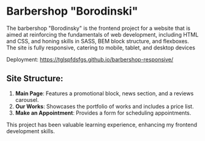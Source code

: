 # Barbershop "Borodinski" 

The barbershop "Borodinsky" is the frontend project for a website that  is aimed at reinforcing the fundamentals of web development, including HTML and CSS, and honing skills in SASS, BEM block structure, and flexboxes. The site is fully responsive, catering to mobile, tablet, and desktop devices

Deployment: https://tglspfdsfgs.github.io/barbershop-responsive/

## Site Structure:

1.  **Main Page**: Features a promotional block, news section, and a reviews carousel.
2.  **Our Works**: Showcases the portfolio of works and includes a price list.
3.  **Make an Appointment**: Provides a form for scheduling appointments.

This project has been valuable learning experience, enhancing my frontend development skills.
